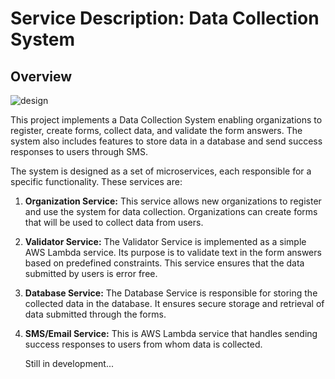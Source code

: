 # Service Description: Data Collection System

## Overview
![design](https://github.com/KingDEV22/Data-Storage/assets/98249720/78dbcdcb-7387-42b2-928c-9a4c4ece3b5e)

This project implements a Data Collection System enabling organizations to register, create forms, collect data, and validate the form answers. The system also includes features to store data in a database and send success responses to users through SMS.

The system is designed as a set of microservices, each responsible for a specific functionality. These services are:

1. **Organization Service:** This service allows new organizations to register and use the system for data collection. Organizations can create forms that will be used to collect data from users.

2. **Validator Service:** The Validator Service is implemented as a simple AWS Lambda service. Its purpose is to validate text in the form answers based on predefined constraints. This service ensures that the data submitted by users is error free.

3. **Database Service:** The Database Service is responsible for storing the collected data in the database. It ensures secure storage and retrieval of data submitted through the forms.

4. **SMS/Email Service:** This is AWS Lambda service that handles sending success responses to users from whom data is collected.

   Still in development...
